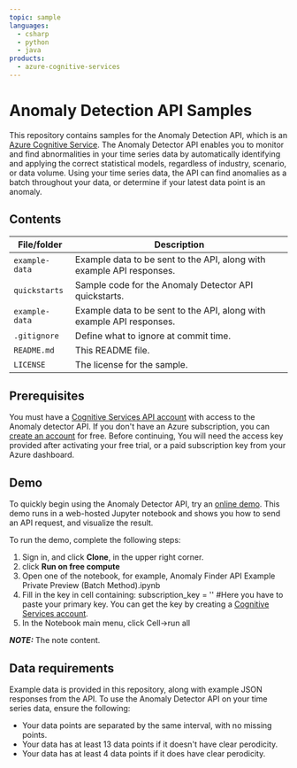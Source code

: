 ```yaml
---
topic: sample
languages:
  - csharp
  - python
  - java
products:
  - azure-cognitive-services
---
```


# Anomaly Detection API Samples

This repository contains samples for the Anomaly Detection API, which is an [Azure Cognitive Service](https://docs.microsoft.com/azure/cognitive-services/). The Anomaly Detector API enables you to monitor and find abnormalities in your time series data by automatically identifying and applying the correct statistical models, regardless of industry, scenario, or data volume. Using your time series data, the API can find anomalies as a batch throughout your data, or determine if your latest data point is an anomaly. 

## Contents

| File/folder | Description |
|-------------|-------------|
| `example-data`       | Example data to be sent to the API, along with example API responses.  |
| `quickstarts`       | Sample code for the Anomaly Detector API quickstarts.  |
| `example-data`       | Example data to be sent to the API, along with example API responses.  |
| `.gitignore` | Define what to ignore at commit time. |
| `README.md` | This README file. |
| `LICENSE`   | The license for the sample. |

## Prerequisites

You must have a [Cognitive Services API account](https://docs.microsoft.com/azure/cognitive-services/cognitive-services-apis-create-account) with access to the Anomaly detector API. If you don't have an Azure subscription, you can [create an account](https://azure.microsoft.com/try/cognitive-services/?api=bing-web-search-api) for free. Before continuing, You will need the access key provided after activating your free trial, or a paid subscription key from your Azure dashboard.

## Demo

To quickly begin using the Anomaly Detector API, try an [online demo](https://notebooks.azure.com/AzureAnomalyDetection/projects/anomalyfinder). This demo runs in a web-hosted Jupyter notebook and shows you how to send an API request, and visualize the result.

To run the demo, complete the following steps:
  
1.	Sign in, and click **Clone**, in the upper right corner.
3.	click **Run on free compute**
4.	Open one of the notebook, for example, Anomaly Finder API Example Private Preview (Batch Method).ipynb
5.	Fill in the key in cell containing:  subscription_key = '' #Here you have to paste your primary key. You can get the key by creating a [Cognitive Services account](../cognitive-services-apis-create-account.md).
6.	In the Notebook main menu, click Cell->run all

**_NOTE:_**  The note content.

## Data requirements

Example data is provided in this repository, along with example JSON responses from the API. To use the Anomaly Detector API on your time series data, ensure the following:

* Your data points are separated by the same interval, with no missing points.
* Your data has at least 13 data points if it doesn't have clear perodicity.
* Your data has at least 4 data points if it does have clear perodicity.
